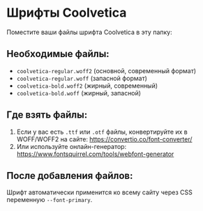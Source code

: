 # Шрифты Coolvetica

Поместите ваши файлы шрифта Coolvetica в эту папку:

## Необходимые файлы:
- `coolvetica-regular.woff2` (основной, современный формат)
- `coolvetica-regular.woff` (запасной формат)
- `coolvetica-bold.woff2` (жирный, современный)
- `coolvetica-bold.woff` (жирный, запасной)

## Где взять файлы:
1. Если у вас есть `.ttf` или `.otf` файлы, конвертируйте их в WOFF/WOFF2 на сайте: https://convertio.co/font-converter/
2. Или используйте онлайн-генератор: https://www.fontsquirrel.com/tools/webfont-generator

## После добавления файлов:
Шрифт автоматически применится ко всему сайту через CSS переменную `--font-primary`.
